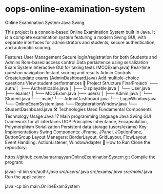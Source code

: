 # oops-online-examination-system
Online Examination System
Java Swing

This project is a console-based Online Examination System built in Java. It is a complete examination system featuring a modern Swing GUI, with separate interfaces for administrators and students, secure authentication, and automatic scoring.

Features
User Management
Secure login/registration for both Students and Admins
Role-based access control
Data persistence using serialization
Exam System
Interactive GUI for taking tests (MCQExam.java)
Real-time question navigation
Instant scoring and results
Admin Controls
Create/update exams (AdminDashboard.java)
Add multiple-choice questions
View student performances
📁 Project Structure
FinalProject/
├── auth/
│   ├── Authenticable.java
│   ├── Displayable.java
│   └── User.java
├── exams/
│   └── MCQExam.java
├── users/
│   ├── Admin.java
│   └── Student.java
└── main/
    └── AdminDashboard.java
    └── LoginWindow.java
    └── OnlineExamSystem.java
    └── RegisterationWindow.java
    └── StudentDashboard.java
🛠️ Technologies Used
Fundamental Components
Technology	Usage
Java 17	Main programming language
Java Swing	GUI framework for all interfaces
OOP Principles	Inheritance, Encapsulation, Polymorphism
Serialization	Persistent data storage (users/exams)
Key Implementations
Swing Components: JFrame, JPanel, JOptionPane, ButtonGroup
Layout Managers: BorderLayout, GridLayout, FlowLayout
Event Handling: ActionListener, WindowAdapter
🚀 How to Run
Clone the repository:

https://github.com/samarnayyar/OnlineExaminationSystem.git
Compile the program:

javac -d bin src/auth/*.java src/users/*.java src/exams/*.java src/main/*.java
Run the application:

java -cp bin main.OnlineExamSystem
